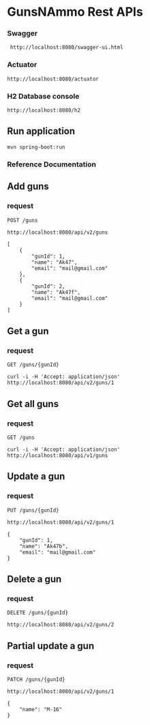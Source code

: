 # GunsNAmmo Rest APIs

### Swagger

     http://localhost:8080/swagger-ui.html

### Actuator

    http://localhost:8080/actuator

### H2 Database console

    http://localhost:8080/h2

## Run application

    mvn spring-boot:run

### Reference Documentation

## Add guns

### request

`POST /guns`

    http://localhost:8080/api/v2/guns

    [
        {
            "gunId": 1,
            "name": "Ak47",
            "email": "mail@gmail.com"        
        },
        {
            "gunId": 2,
            "name": "Ak47f",
            "email": "mail@gmail.com"       
        }
    ]

## Get a gun

### request

`GET /guns/{gunId}`

    curl -i -H 'Accept: application/json' http://localhost:8080/api/v2/guns/1

## Get all guns

### request

`GET /guns`

    curl -i -H 'Accept: application/json' http://localhost:8080/api/v1/guns

## Update a gun

### request

`PUT /guns/{gunId}`

    http://localhost:8080/api/v2/guns/1

    {
        "gunId": 1,
        "name": "Ak47b",
        "email": "mail@gmail.com"    
    }

## Delete a gun

### request

`DELETE /guns/{gunId}`

    http://localhost:8080/api/v2/guns/2

## Partial update a gun

### request

`PATCH /guns/{gunId}`

    http://localhost:8080/api/v2/guns/1

    {
        "name": "M-16"    
    }




